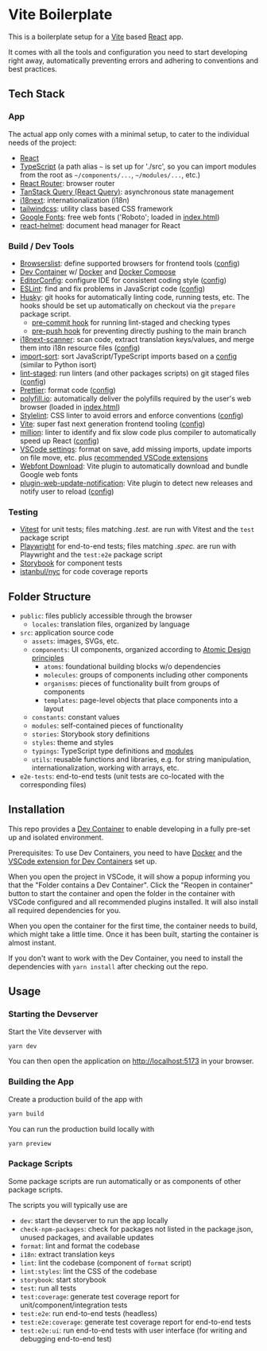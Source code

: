 # Vite Boilerplate

This is a boilerplate setup for a [Vite] based [React] app.

It comes with all the tools and configuration you need to start developing right away, automatically preventing errors and adhering to conventions and best practices.

## Tech Stack

### App

The actual app only comes with a minimal setup, to cater to the individual needs of the project:

- [React]
- [TypeScript] (a path alias `~` is set up for './src', so you can import modules from the root as `~/components/...`, `~/modules/...`, etc.)
- [React Router][reactRouter]: browser router
- [TanStack Query (React Query)][tanStackQuery]: asynchronous state management
- [i18next][i18next]: internationalization (i18n)
- [tailwindcss]: utility class based CSS framework
- [Google Fonts][googleFonts]: free web fonts ('Roboto'; loaded in [index.html](./index.html))
- [react-helmet]: document head manager for React

### Build / Dev Tools

- [Browserslist]: define supported browsers for frontend tools ([config](./.browserslistrc))
- [Dev Container][devcontainer] w/ [Docker] and [Docker Compose][dockerCompose]
- [EditorConfig]: configure IDE for consistent coding style ([config](./.editorconfig))
- [ESLint]: find and fix problems in JavaScript code ([config](./.eslintrc.json))
- [Husky]: git hooks for automatically linting code, running tests, etc. The hooks should be set up automatically on checkout via the `prepare` package script.
  - [pre-commit hook](/.husky/pre-commit.sh) for running lint-staged and checking types
  - [pre-push hook](/.husky/pre-push.sh) for preventing directly pushing to the main branch
- [i18next-scanner]: scan code, extract translation keys/values, and merge them into i18n resource files ([config](./.importsortrc))
- [import-sort]: sort JavaScript/TypeScript imports based on a [config](./.importsortrc) (similar to Python isort)
- [lint-staged]: run linters (and other packages scripts) on git staged files ([config](./.lintstagedrc.cjs))
- [Prettier]: format code ([config](./prettier.config.js))
- [polyfill.io]: automatically deliver the polyfills required by the user's web browser (loaded in [index.html](./index.html))
- [Stylelint]: CSS linter to avoid errors and enforce conventions ([config](./.stylelintrc.cjs))
- [Vite]: super fast next generation frontend tooling ([config](./vite.config.ts))
- [million]: linter to identify and fix slow code plus compiler to automatically speed up React ([config](./vite.config.ts))
- [VSCode settings](./vscode/settings.json): format on save, add missing imports, update imports on file move, etc. plus [recommended VSCode extensions](./vscode/extensions.json)
- [Webfont Download][webfontDownloadVitePlugin]: Vite plugin to automatically download and bundle Google web fonts
- [plugin-web-update-notification]: Vite plugin to detect new releases and notify user to reload ([config](./vite.config.ts))

### Testing

- [Vitest] for unit tests; files matching _.test._ are run with Vitest and the `test` package script
- [Playwright] for end-to-end tests; files matching _.spec._ are run with Playwright and the `test:e2e` package script
- [Storybook] for component tests
- [istanbul/nyc][istanbul] for code coverage reports

## Folder Structure

- `public`: files publicly accessible through the browser
  - `locales`: translation files, organized by language
- `src`: application source code
  - `assets`: images, SVGs, etc.
  - `components`: UI components, organized according to [Atomic Design principles][atomicDesign]
    - `atoms`: foundational building blocks w/o dependencies
    - `molecules`: groups of components including other components
    - `organisms`: pieces of functionality built from groups of components
    - `templates`: page-level objects that place components into a layout
  - `constants`: constant values
  - `modules`: self-contained pieces of functionality
  - `stories`: Storybook story definitions
  - `styles`: theme and styles
  - `typings`: TypeScript type definitions and [modules](https://www.typescriptlang.org/docs/handbook/declaration-files/templates/module-d-ts.html)
  - `utils`: reusable functions and libraries, e.g. for string manipulation, internationalization, working with arrays, etc.
- `e2e-tests`: end-to-end tests (unit tests are co-located with the corresponding files)

## Installation

This repo provides a [Dev Container][devcontainer] to enable developing in a fully pre-set up and isolated environment.

Prerequisites: To use Dev Containers, you need to have [Docker] and the [VSCode extension for Dev Containers][devcontainersExtension] set up.

When you open the project in VSCode, it will show a popup informing you that the "Folder contains a Dev Container".
Click the "Reopen in container" button to start the container and open the folder in the container with VSCode configured and all recommended plugins installed. It will also install all required dependencies for you.

When you open the container for the first time, the container needs to build, which might take a little time. Once it has been built, starting the container is almost instant.

If you don't want to work with the Dev Container, you need to install the dependencies with `yarn install` after checking out the repo.

## Usage

### Starting the Devserver

Start the Vite devserver with

```bash
yarn dev
```

You can then open the application on <http://localhost:5173> in your browser.

### Building the App

Create a production build of the app with

```bash
yarn build
```

You can run the production build locally with

```bash
yarn preview
```

### Package Scripts

Some package scripts are run automatically or as components of other package scripts.

The scripts you will typically use are

- `dev`: start the devserver to run the app locally
- `check-npm-packages`: check for packages not listed in the package.json, unused packages, and available updates
- `format`: lint and format the codebase
- `i18n`: extract translation keys
- `lint`: lint the codebase (component of `format` script)
- `lint:styles`: lint the CSS of the codebase
- `storybook`: start storybook
- `test`: run all tests
- `test:coverage`: generate test coverage report for unit/component/integration tests
- `test:e2e`: run end-to-end tests (headless)
- `test:e2e:coverage`: generate test coverage report for end-to-end tests
- `test:e2e:ui`: run end-to-end tests with user interface (for writing and debugging end-to-end test)

<!-- Markdown link definitions -->

[atomicDesign]: https://atomicdesign.bradfrost.com/chapter-2/
[Browserslist]: https://browsersl.ist/
[devcontainer]: https://code.visualstudio.com/docs/devcontainers/containers
[devcontainersExtension]: vscode:extension/ms-vscode-remote.remote-containers
[Docker]: https://www.docker.com/products/docker-desktop
[dockerCompose]: https://docs.docker.com/compose/
[EditorConfig]: https://editorconfig.org/
[ESLint]: https://eslint.org/
[googleFonts]: https://fonts.google.com/
[Husky]: https://typicode.github.io/husky/
[i18next-scanner]: https://github.com/i18next/i18next-scanner
[i18next]: https://www.i18next.com/
[import-sort]: https://github.com/renke/import-sort
[istanbul]: https://istanbul.js.org/
[lint-staged]: https://github.com/lint-staged/lint-staged
[million]: https://million.dev/
[Playwright]: https://playwright.dev/
[plugin-web-update-notification]: https://github.com/GreatAuk/plugin-web-update-notification
[polyfill.io]: https://polyfill.io/
[Prettier]: https://prettier.io/
[React]: https://react.dev/
[react-helmet]: https://github.com/nfl/react-helmet
[reactRouter]: https://reactrouter.com/
[Storybook]: https://storybook.js.org/
[Stylelint]: https://stylelint.io/
[tailwindcss]: https://tailwindcss.com/
[tanStackQuery]: https://tanstack.com/query/
[TypeScript]: https://www.typescriptlang.org/
[Vite]: https://vitejs.dev/
[Vitest]: https://vitest.dev/
[webfontDownloadVitePlugin]: https://github.com/feat-agency/vite-plugin-webfont-dl
